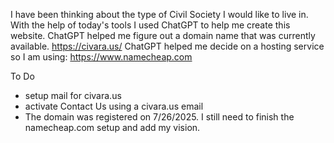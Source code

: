 I have been thinking about the type of Civil Society I would like to live in.  
With the help of today's tools I used ChatGPT to help me create this website.
ChatGPT helped me figure out a domain name that was currently available.  https://civara.us/
ChatGPT helped me decide on a hosting service so I am using:  https://www.namecheap.com

To Do
- setup mail for civara.us
- activate Contact Us using a civara.us email
- The domain was registered on 7/26/2025.  I still need to finish the namecheap.com setup and add my vision.
